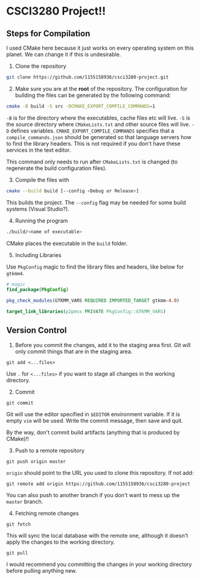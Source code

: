 # CSCI3280 Project!!

## Steps for Compilation

I used CMake here because it just works on every operating system on this planet. We can change it if this is undesirable.

1. Clone the repository

```sh
git clone https://github.com/1155158936/csci3280-project.git
```

2. Make sure you are at the **root** of the repository. The configuration for building the files can be generated by the following command:

```sh
cmake -B build -S src -DCMAKE_EXPORT_COMPILE_COMMANDS=1
```

`-B` is for the directory where the executables, cache files etc will live.
`-S` is the source directory where `CMakeLists.txt` and other source files will live.
`-D` defines variables. `CMAKE_EXPORT_COMPILE_COMMANDS` specifies that a `compile_commands.json` should be generated so that language servers how to find the library headers. This is not required if you don't have these services in the text editor.

This command only needs to run after `CMakeLists.txt` is changed (to regenerate the build configuration files).

3. Compile the files with

```sh
cmake --build build [--config <Debug or Release>]
```

This builds the project. The `--config` flag may be needed for some build systems (Visual Studio?).

4. Running the program

```sh
./build/<name of executable>
```

CMake places the executable in the `build` folder.

5. Including Libraries

Use `PkgConfig` magic to find the library files and headers, like below for `gtkmm4`.

```cmake
# magic
find_package(PkgConfig)

pkg_check_modules(GTKMM_VARS REQUIRED IMPORTED_TARGET gtkmm-4.0)

target_link_libraries(p2pmss PRIVATE PkgConfig::GTKMM_VARS)

```

## Version Control

1. Before you commit the changes, add it to the staging area first. Git will only commit things that are in the staging area.

```
git add <...files>
```

Use `.` for `<...files>` if you want to stage all changes in the working directory.

2. Commit

```
git commit
```

Git will use the editor specified in `$EDITOR` environment variable. If it is empty `vim` will be used. Write the commit message, then save and quit.

By the way, don't commit build artifacts (anything that is produced by CMake)!!

3. Push to a remote repository

```
git push origin master
```

`origin` should point to the URL you used to clone this repository. If not add:

```
git remote add origin https://github.com/1155158936/csci3280-project
```

You can also push to another branch if you don't want to mess up the `master` branch.

4. Fetching remote changes

```
git fetch
```

This will sync the local database with the remote one, although it doesn't apply the changes to the working directory.

```
git pull
```

I would recommend you committing the changes in your working directory before pulling anything new.
